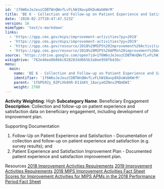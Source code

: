 ```yaml
---
id: '1f6W6oJeJeuzCDBTWnQWvfLvFLhW1Navp8kDuWabKWrM'
title: 'BE 6 - Collection and Follow-up on Patient Experience and Satisfaction Data on Beneficiary Engagement'
date: '2020-02-27T20:47:47.523Z'
version: 16
mimeType: 'text/x-markdown'
links:
  - 'https://qpp.cms.gov/mips/improvement-activities?py=2018'
  - 'https://qpp.cms.gov/mips/improvement-activities?py=2019'
  - 'https://qpp.cms.gov/resource/2018%20MIPS%20Improvement%20Activities%20Fact%20Sheet'
  - 'https://qpp.cms.gov/resource/2018%20MIPS%20APMs%20improvement%20Activities%20scores%20fact%20sheet'
source: 'https://drive.google.com/open?id=1f6W6oJeJeuzCDBTWnQWvfLvFLhW1Navp8kDuWabKWrM'
wikigdrive: '762e46ee0b866c028283dd665b3a8ee950fb436c'
menu:
  main:
    name: 'BE 6 - Collection and Follow-up on Patient Experience and Satisfaction Data on Beneficiary Engagement'
    identifier: '1f6W6oJeJeuzCDBTWnQWvfLvFLhW1Navp8kDuWabKWrM'
    parent: '1YbPb92y_0ZPiXk8hR-D11GKV_1AacyaOZNnv2MQmDWI'
    weight: 2700
---
```





**Activity Weighting**: High
**Subcategory Name**: Beneficiary Engagement
**Description**: Collection and follow-up on patient experience and satisfaction data on beneficiary engagement, including development of improvement plan.




Supporting Documentation
1. Follow-Up on Patient Experience and Satisfaction - Documentation of collection and follow-up on patient experience and satisfaction (e.g. survey results); and 
2. Patient Experience and Satisfaction Improvement Plan - Documented patient experience and satisfaction improvement plan.




Resources
[2018 Improvement Activities Requirements](https://qpp.cms.gov/mips/improvement-activities?py=2018)
[2019 Improvement Activities Requirements](https://qpp.cms.gov/mips/improvement-activities?py=2019)
[2018 MIPS Improvement Activities Fact Sheet](https://qpp.cms.gov/resource/2018%20MIPS%20Improvement%20Activities%20Fact%20Sheet)
[Scores for Improvement Activities for MIPS APMs in the 2018 Performance Period Fact Sheet](https://qpp.cms.gov/resource/2018%20MIPS%20APMs%20improvement%20Activities%20scores%20fact%20sheet)

